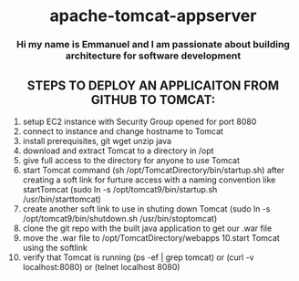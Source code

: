 <h1 align="center">apache-tomcat-appserver</h1>
<!-- <div align="center"> <img src="https://raw.githubusercontent.com/jaiswaladi246/jaiswaladi246/main/banner2.png"> </div> -->
<h3 align="center">Hi my name is Emmanuel and I am passionate about building architecture for software development </h3>

<h2 align="center">STEPS TO DEPLOY AN APPLICAITON FROM GITHUB TO TOMCAT:</h2>

1. setup EC2 instance with Security Group opened for port 8080
2. connect to instance and change hostname to Tomcat
3. install prerequisites, git wget unzip java
4. download and extract Tomcat to a directory in /opt
5. give full access to the directory for anyone to use Tomcat
6. start Tomcat command (sh /opt/TomcatDirectory/bin/startup.sh)
   after creating a soft link for furture access with a naming convention like startTomcat
   (sudo ln -s /opt/tomcat9/bin/startup.sh /usr/bin/starttomcat)
7. create another soft link to use in shuting down Tomcat
   (sudo ln -s /opt/tomcat9/bin/shutdown.sh /usr/bin/stoptomcat)
8. clone the git repo with the built java application to get our .war file
9. move the .war file to /opt/TomcatDirectory/webapps
   10.start Tomcat using the softlink
10. verify that Tomcat is running (ps -ef | grep tomcat) or (curl -v localhost:8080) or (telnet localhost 8080)
